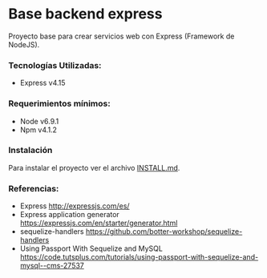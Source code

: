 # Base backend express

Proyecto base para crear servicios web con Express (Framework de NodeJS).

### Tecnologías Utilizadas:
- Express v4.15

### Requerimientos mínimos:
- Node v6.9.1
- Npm v4.1.2

### Instalación

Para instalar el proyecto ver el archivo
 [INSTALL.md](https://github.com/waquispe/base-backend-express/blob/master/INSTALL.md).

### Referencias:
- Express http://expressjs.com/es/
- Express application generator https://expressjs.com/en/starter/generator.html
- sequelize-handlers https://github.com/botter-workshop/sequelize-handlers
- Using Passport With Sequelize and MySQL https://code.tutsplus.com/tutorials/using-passport-with-sequelize-and-mysql--cms-27537

